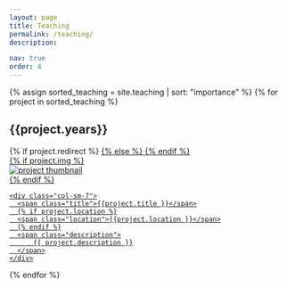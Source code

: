```yaml
---
layout: page
title: Teaching
permalink: /teaching/
description: 

nav: true
order: 4
---
```


<div class="projects">

  {% assign sorted_teaching = site.teaching | sort: "importance" %}
  {% for project in sorted_teaching %}
  <h2 class="year">{{project.years}}</h2>
  {% if project.redirect %}
  <a href="{{ project.redirect }}" target="_blank">
  {% else %}
  <a href="{{ project.url | relative_url }}">
  {% endif %}
  <div class="row">
    {% if project.img %}
    <div class="col-sm-3 abbr">
      <img class="rounded float-left z-depth-1" src="{{ project.img | relative_url }}" alt="project thumbnail">
    </div>
    {% endif %}

    <div class="col-sm-7">
      <span class="title">{{project.title }}</span>
      {% if project.location %}
      <span class="location">{{project.location }}</span>
      {% endif %}
      <span class="description">
          {{ project.description }}
      </span>
    </div>
  </div>
  </a>
{% endfor %}

</div>
